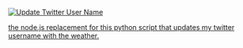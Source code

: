[![Update Twitter User Name](https://github.com/chiubaca/twitter-weather-username/actions/workflows/update-twitter.yml/badge.svg)](https://github.com/chiubaca/twitter-weather-username/actions/workflows/update-twitter.yml)

[the node.js replacement for this python script that updates my twitter username with the weather.](https://github.com/chiubaca/chiubaca.com/blob/main/archive/2017-01-24-lightning-tutorial-twitter-emoji-weather-forecast.md)
